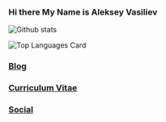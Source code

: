### Hi there My Name is Aleksey Vasiliev




![Github stats](https://github-readme-stats.vercel.app/api?username=AlekseyVY&theme=midnight-purple&show_icons=true&count_private=true)   

![Top Languages Card](https://github-readme-stats.vercel.app/api/top-langs/?username=AlekseyVY&theme=midnight-purple&layout=compact)

### [Blog](https://medium.com/@alekseyvy)
### [Curriculum Vitae](https://alekseyvy-cv.netlify.app/)
### [Social](https://vk.com/alekseyvy)

<!--
**AlekseyVY/AlekseyVY** is a ✨ _special_ ✨ repository because its `README.md` (this file) appears on your GitHub profile.

Here are some ideas to get you started:

- 🔭 I’m currently working on ...
- 🌱 I’m currently learning ...
- 👯 I’m looking to collaborate on ...
- 🤔 I’m looking for help with ...
- 💬 Ask me about ...
- 📫 How to reach me: ...
- 😄 Pronouns: ...
- ⚡ Fun fact: ...
-->
